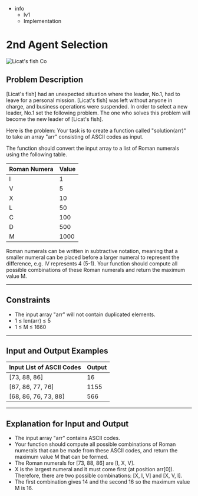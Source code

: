 - info
    - lv1
    - Implementation

# 2nd Agent Selection
![Licat's fish Co](./16_1.webp)

## Problem Description
[Licat's fish] had an unexpected situation where the leader, No.1, had to leave for a personal mission. [Licat's fish] was left without anyone in charge, and business operations were suspended. In order to select a new leader, No.1 set the following problem. The one who solves this problem will become the new leader of [Licat's fish].

Here is the problem: Your task is to create a function called "solution(arr)" to take an array "arr" consisting of ASCII codes as input.

The function should convert the input array to a list of Roman numerals using the following table.

| Roman Numera | Value |
| --- | --- |
| I | 1 |
| V | 5 |
| X | 10 |
| L | 50 |
| C | 100 |
| D | 500 |
| M | 1000 |

Roman numerals can be written in subtractive notation, meaning that a smaller numeral can be placed before a larger numeral to represent the difference, e.g. IV represents 4 (5-1). Your function should compute all possible combinations of these Roman numerals and return the maximum value M.

---

## Constraints

- The input array "arr" will not contain duplicated elements. 
- 1 ≤ len(arr) ≤ 5 
- 1 ≤ M ≤ 1660

---

## Input and Output Examples

| Input List of ASCII Codes | Output |
| --- | --- |
| [73, 88, 86] | 16 |
| [67, 86, 77, 76] | 1155 |
| [68, 86, 76, 73, 88] | 566 |

---

## Explanation for Input and Output

- The input array "arr" contains ASCII codes. 
- Your function should compute all possible combinations of Roman numerals that can be made from these ASCII codes, and return the maximum value M that can be formed. 
- The Roman numerals for [73, 88, 86] are [I, X, V]. 
- X is the largest numeral and it must come first (at position arr[0]). Therefore, there are two possible combinations: [X, I, V] and [X, V, I]. 
- The first combination gives 14 and the second 16 so the maximum value M is 16.
